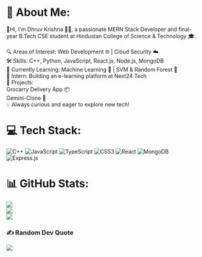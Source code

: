 # 💫 About Me:
👋Hi, I'm Dhruv Krishna 👨‍💻, a passionate MERN Stack Developer and final-year B.Tech CSE student at Hindustan College of Science & Technology 🎓.<br><br>🔍 Areas of Interest: Web Development 🌐 | Cloud Security ☁️<br>🛠️ Skills: C++, Python, JavaScript, React.js, Node.js, MongoDB<br>🌱 Currently Learning: Machine Learning 🤖 | SVM & Random Forest 🌾<br>💼 Intern: Building an e-learning platform at Next24 Tech<br>🌟 Projects:<br>Grocarry Delivery App 📦<br>Gemini-Clone 🚀<br>💡 Always curious and eager to explore new tech!


# 💻 Tech Stack:
![C++](https://img.shields.io/badge/c++-%2300599C.svg?style=for-the-badge&logo=c%2B%2B&logoColor=white) ![JavaScript](https://img.shields.io/badge/javascript-%23323330.svg?style=for-the-badge&logo=javascript&logoColor=%23F7DF1E) ![TypeScript](https://img.shields.io/badge/typescript-%23007ACC.svg?style=for-the-badge&logo=typescript&logoColor=white) ![CSS3](https://img.shields.io/badge/css3-%231572B6.svg?style=for-the-badge&logo=css3&logoColor=white) ![React](https://img.shields.io/badge/react-%2320232a.svg?style=for-the-badge&logo=react&logoColor=%2361DAFB) ![MongoDB](https://img.shields.io/badge/MongoDB-%234ea94b.svg?style=for-the-badge&logo=mongodb&logoColor=white) ![Express.js](https://img.shields.io/badge/express.js-%23404d59.svg?style=for-the-badge&logo=express&logoColor=%2361DAFB)
# 📊 GitHub Stats:
![](https://github-readme-stats.vercel.app/api?username=Dhruv-krishn-a&theme=dark&hide_border=false&include_all_commits=false&count_private=false)<br/>
![](https://github-readme-streak-stats.herokuapp.com/?user=Dhruv-krishn-a&theme=dark&hide_border=false)<br/>
![](https://github-readme-stats.vercel.app/api/top-langs/?username=Dhruv-krishn-a&theme=dark&hide_border=false&include_all_commits=false&count_private=false&layout=compact)

### ✍️ Random Dev Quote
![](https://quotes-github-readme.vercel.app/api?type=horizontal&theme=tokyonight)

<!-- Proudly created with GPRM ( https://gprm.itsvg.in ) -->
